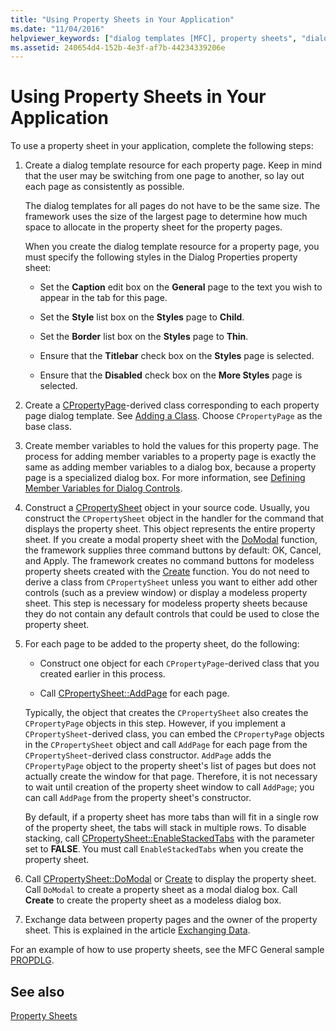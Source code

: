 ```yaml
---
title: "Using Property Sheets in Your Application"
ms.date: "11/04/2016"
helpviewer_keywords: ["dialog templates [MFC], property sheets", "dialog resources", "property pages [MFC], property sheets", "DoModal method property sheets", "AddPage method [MFC]", "property sheets, about property sheets", "Create method [MFC], property sheets", "CPropertyPage class [MFC], styles"]
ms.assetid: 240654d4-152b-4e3f-af7b-44234339206e
---
```

# Using Property Sheets in Your Application

To use a property sheet in your application, complete the following steps:

1. Create a dialog template resource for each property page. Keep in mind that the user may be switching from one page to another, so lay out each page as consistently as possible.

   The dialog templates for all pages do not have to be the same size. The framework uses the size of the largest page to determine how much space to allocate in the property sheet for the property pages.

   When you create the dialog template resource for a property page, you must specify the following styles in the Dialog Properties property sheet:

   - Set the **Caption** edit box on the **General** page to the text you wish to appear in the tab for this page.

   - Set the **Style** list box on the **Styles** page to **Child**.

   - Set the **Border** list box on the **Styles** page to **Thin**.

   - Ensure that the **Titlebar** check box on the **Styles** page is selected.

   - Ensure that the **Disabled** check box on the **More Styles** page is selected.

1. Create a [CPropertyPage](../mfc/reference/cpropertypage-class.md)-derived class corresponding to each property page dialog template. See [Adding a Class](../ide/adding-a-class-visual-cpp.md). Choose `CPropertyPage` as the base class.

1. Create member variables to hold the values for this property page. The process for adding member variables to a property page is exactly the same as adding member variables to a dialog box, because a property page is a specialized dialog box. For more information, see [Defining Member Variables for Dialog Controls](../windows/defining-member-variables-for-dialog-controls.md).

1. Construct a [CPropertySheet](../mfc/reference/cpropertysheet-class.md) object in your source code. Usually, you construct the `CPropertySheet` object in the handler for the command that displays the property sheet. This object represents the entire property sheet. If you create a modal property sheet with the [DoModal](../mfc/reference/cpropertysheet-class.md#domodal) function, the framework supplies three command buttons by default: OK, Cancel, and Apply. The framework creates no command buttons for modeless property sheets created with the [Create](../mfc/reference/cpropertysheet-class.md#create) function. You do not need to derive a class from `CPropertySheet` unless you want to either add other controls (such as a preview window) or display a modeless property sheet. This step is necessary for modeless property sheets because they do not contain any default controls that could be used to close the property sheet.

1. For each page to be added to the property sheet, do the following:

   - Construct one object for each `CPropertyPage`-derived class that you created earlier in this process.

   - Call [CPropertySheet::AddPage](../mfc/reference/cpropertysheet-class.md#addpage) for each page.

   Typically, the object that creates the `CPropertySheet` also creates the `CPropertyPage` objects in this step. However, if you implement a `CPropertySheet`-derived class, you can embed the `CPropertyPage` objects in the `CPropertySheet` object and call `AddPage` for each page from the `CPropertySheet`-derived class constructor. `AddPage` adds the `CPropertyPage` object to the property sheet's list of pages but does not actually create the window for that page. Therefore, it is not necessary to wait until creation of the property sheet window to call `AddPage`; you can call `AddPage` from the property sheet's constructor.

   By default, if a property sheet has more tabs than will fit in a single row of the property sheet, the tabs will stack in multiple rows. To disable stacking, call [CPropertySheet::EnableStackedTabs](../mfc/reference/cpropertysheet-class.md#enablestackedtabs) with the parameter set to **FALSE**. You must call `EnableStackedTabs` when you create the property sheet.

1. Call [CPropertySheet::DoModal](../mfc/reference/cpropertysheet-class.md#domodal) or [Create](../mfc/reference/cpropertysheet-class.md#create) to display the property sheet. Call `DoModal` to create a property sheet as a modal dialog box. Call **Create** to create the property sheet as a modeless dialog box.

1. Exchange data between property pages and the owner of the property sheet. This is explained in the article [Exchanging Data](../mfc/exchanging-data.md).

For an example of how to use property sheets, see the MFC General sample [PROPDLG](../overview/visual-cpp-samples.md).

## See also

[Property Sheets](../mfc/property-sheets-mfc.md)
